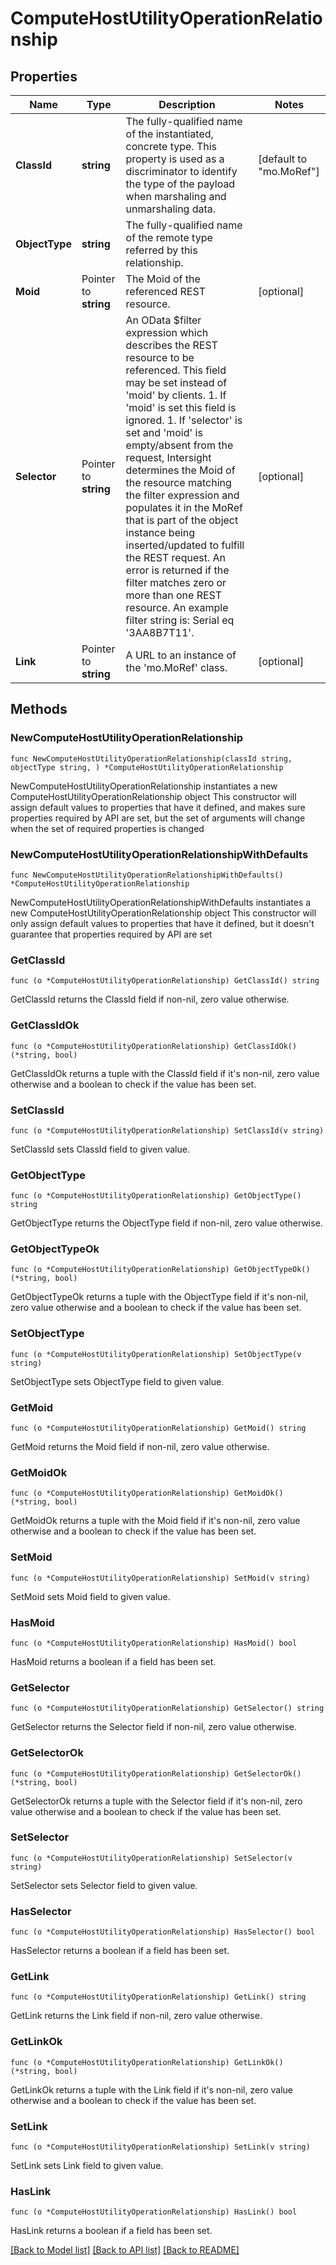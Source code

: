 # ComputeHostUtilityOperationRelationship

## Properties

Name | Type | Description | Notes
------------ | ------------- | ------------- | -------------
**ClassId** | **string** | The fully-qualified name of the instantiated, concrete type. This property is used as a discriminator to identify the type of the payload when marshaling and unmarshaling data. | [default to "mo.MoRef"]
**ObjectType** | **string** | The fully-qualified name of the remote type referred by this relationship. | 
**Moid** | Pointer to **string** | The Moid of the referenced REST resource. | [optional] 
**Selector** | Pointer to **string** | An OData $filter expression which describes the REST resource to be referenced. This field may be set instead of &#39;moid&#39; by clients. 1. If &#39;moid&#39; is set this field is ignored. 1. If &#39;selector&#39; is set and &#39;moid&#39; is empty/absent from the request, Intersight determines the Moid of the resource matching the filter expression and populates it in the MoRef that is part of the object instance being inserted/updated to fulfill the REST request. An error is returned if the filter matches zero or more than one REST resource. An example filter string is: Serial eq &#39;3AA8B7T11&#39;. | [optional] 
**Link** | Pointer to **string** | A URL to an instance of the &#39;mo.MoRef&#39; class. | [optional] 

## Methods

### NewComputeHostUtilityOperationRelationship

`func NewComputeHostUtilityOperationRelationship(classId string, objectType string, ) *ComputeHostUtilityOperationRelationship`

NewComputeHostUtilityOperationRelationship instantiates a new ComputeHostUtilityOperationRelationship object
This constructor will assign default values to properties that have it defined,
and makes sure properties required by API are set, but the set of arguments
will change when the set of required properties is changed

### NewComputeHostUtilityOperationRelationshipWithDefaults

`func NewComputeHostUtilityOperationRelationshipWithDefaults() *ComputeHostUtilityOperationRelationship`

NewComputeHostUtilityOperationRelationshipWithDefaults instantiates a new ComputeHostUtilityOperationRelationship object
This constructor will only assign default values to properties that have it defined,
but it doesn't guarantee that properties required by API are set

### GetClassId

`func (o *ComputeHostUtilityOperationRelationship) GetClassId() string`

GetClassId returns the ClassId field if non-nil, zero value otherwise.

### GetClassIdOk

`func (o *ComputeHostUtilityOperationRelationship) GetClassIdOk() (*string, bool)`

GetClassIdOk returns a tuple with the ClassId field if it's non-nil, zero value otherwise
and a boolean to check if the value has been set.

### SetClassId

`func (o *ComputeHostUtilityOperationRelationship) SetClassId(v string)`

SetClassId sets ClassId field to given value.


### GetObjectType

`func (o *ComputeHostUtilityOperationRelationship) GetObjectType() string`

GetObjectType returns the ObjectType field if non-nil, zero value otherwise.

### GetObjectTypeOk

`func (o *ComputeHostUtilityOperationRelationship) GetObjectTypeOk() (*string, bool)`

GetObjectTypeOk returns a tuple with the ObjectType field if it's non-nil, zero value otherwise
and a boolean to check if the value has been set.

### SetObjectType

`func (o *ComputeHostUtilityOperationRelationship) SetObjectType(v string)`

SetObjectType sets ObjectType field to given value.


### GetMoid

`func (o *ComputeHostUtilityOperationRelationship) GetMoid() string`

GetMoid returns the Moid field if non-nil, zero value otherwise.

### GetMoidOk

`func (o *ComputeHostUtilityOperationRelationship) GetMoidOk() (*string, bool)`

GetMoidOk returns a tuple with the Moid field if it's non-nil, zero value otherwise
and a boolean to check if the value has been set.

### SetMoid

`func (o *ComputeHostUtilityOperationRelationship) SetMoid(v string)`

SetMoid sets Moid field to given value.

### HasMoid

`func (o *ComputeHostUtilityOperationRelationship) HasMoid() bool`

HasMoid returns a boolean if a field has been set.

### GetSelector

`func (o *ComputeHostUtilityOperationRelationship) GetSelector() string`

GetSelector returns the Selector field if non-nil, zero value otherwise.

### GetSelectorOk

`func (o *ComputeHostUtilityOperationRelationship) GetSelectorOk() (*string, bool)`

GetSelectorOk returns a tuple with the Selector field if it's non-nil, zero value otherwise
and a boolean to check if the value has been set.

### SetSelector

`func (o *ComputeHostUtilityOperationRelationship) SetSelector(v string)`

SetSelector sets Selector field to given value.

### HasSelector

`func (o *ComputeHostUtilityOperationRelationship) HasSelector() bool`

HasSelector returns a boolean if a field has been set.

### GetLink

`func (o *ComputeHostUtilityOperationRelationship) GetLink() string`

GetLink returns the Link field if non-nil, zero value otherwise.

### GetLinkOk

`func (o *ComputeHostUtilityOperationRelationship) GetLinkOk() (*string, bool)`

GetLinkOk returns a tuple with the Link field if it's non-nil, zero value otherwise
and a boolean to check if the value has been set.

### SetLink

`func (o *ComputeHostUtilityOperationRelationship) SetLink(v string)`

SetLink sets Link field to given value.

### HasLink

`func (o *ComputeHostUtilityOperationRelationship) HasLink() bool`

HasLink returns a boolean if a field has been set.


[[Back to Model list]](../README.md#documentation-for-models) [[Back to API list]](../README.md#documentation-for-api-endpoints) [[Back to README]](../README.md)


